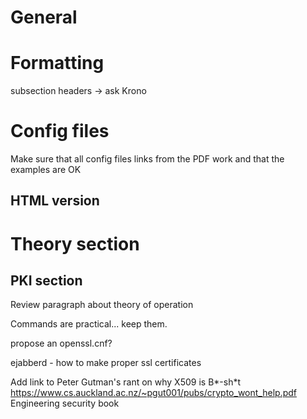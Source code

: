 # General 


# Formatting

subsection headers -> ask Krono

# Config files
Make sure that all config files links from the PDF work and that the examples are OK


## HTML version


# Theory section
## PKI section

Review paragraph about theory of operation 

Commands are practical... keep them.

propose an openssl.cnf?

ejabberd - how to make proper ssl certificates

Add link to Peter Gutman's rant on why X509 is B\*-sh\*t
  https://www.cs.auckland.ac.nz/~pgut001/pubs/crypto_wont_help.pdf
Engineering security book


